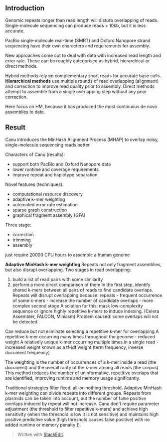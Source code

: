 ## Introduction
Genomic repeats longer than read length will disturb overlapping of reads. Single-molecule sequencing can produce reads > 10kb, but it is less accurate.

PacBio single-molecule real-time (SMRT) and Oxford Nanopore strand sequencing have their own characters and requirements for assembly. 

New approaches come out to deal with data with increased read length and error rate. These can be roughly categorised as hybrid, hierarchical or direct methods.

Hybrid methods rely on complementary short reads for accurate base calls.
**Hierarchical methods** use multiple rounds of read  overlapping (alignment) and correction to improve read quality prior to assembly.
Direct methods attempt to assemble from a single overlapping step without any prior correction.

Here focus on HM, because it has produced the most continuous de novo assemblies to date.

## Result
Canu introduces the MinHash Alignment Process (MHAP) to overlap noisy, single-molecule sequencing reads better.

Characters of Canu (results):
- support both PacBio and Oxford Nanopore data
- lower runtime and coverage requirements
- improve repeat and haplotype separation

Novel features (techniques):
- computational resource discovery
- adaptive k-mer weighting
- automated error rate estimation
- sparse graph construction
- graphical fragment assembly (GFA)

Three stage:
- correction
- trimming
- assembly

just require 20000 CPU hours to assemble a human genome

**Adaptive MinHash k-mer weighting**
Repeats not only fragment assemblies, but also disrupt overlapping.
Two stages in read overlapping:
1. build a list of read pairs with some similarity
2. perform a more direct comparison of them
In the first step, identify shared k-mers between all pairs of reads to find candidate overlaps. Repeats will disrupt overlapping because: 
repeats - frequent occurrence of some k-mers - increase the number of candidate overlaps - more complex second stage
A solution for this: mask low-complexity sequence or ignore highly repetitive k-mers to induce indexing. (Celera Assembler, FALCON, Miniasm)
Problem caused: some overlaps will not be detected

Can reduce but not eliminate selecting a repetitive k-mer for overlapping
A repetitive k-mer occurring many times throughout the genome - reduced weight 
A relatively unique k-mer occurring multiple times in a single read - increased weight 
known as a tf-idf weight (term frequency, inverse document frequency)

The weighting is the number of occurrences of a k-mer inside a read (the document) and the overall rarity of the k-mer among all reads (the corpus)
This method reduces the number of uninformative, repetitive overlaps that are identified, improving runtime and memory usage significantly.

Traditional strategies filter fixed, all-or-nothing threshold.
Adaptive MinHash k-mer weighting can divide repeats into different groups. Repeats from plasmids can be taken into account, but the number of false positive overlaps induced by repeat will not increase.
Canu don't require parameter adjustment (the threshold to filter repetitive k-mers) and achieve high sensitivity (when the threshold is low it is not sensitive) and maintains high positive predictive value (high threshold causes false positive) with no added runtime or memory penalty ().
> Written with [StackEdit](https://stackedit.io/).
<!--stackedit_data:
eyJoaXN0b3J5IjpbLTI3Nzg3NjY3NCwxODk0NjYxNzEwLDUzMT
kxNDMzOCwzNTAxODc0OTcsMTA3MjI2NjcxNCwyMDU5MDcyMTIy
LC05NTExNDY5NjAsLTEzNDEzMDE0NDksLTE1ODkwNjM1MDAsMT
Y4Mzk5MjE0NiwtMzA4MzExXX0=
-->